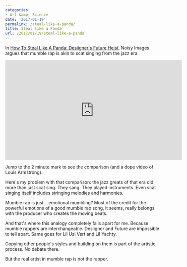 ```yaml
---
categories:
- Art &amp; Science
date: '2017-01-19'
permalink: /steal-like-a-panda/
title: Steal like a Panda
url: /2017/01/19/steal-like-a-panda
---
```


In [How To Steal Like A Panda: Desiigner's Future Heist](https://youtu.be/tPOHbl4zTSs?t=2m11s), Noisy Images argues that mumble rap is akin to scat singing from the jazz era.

<iframe width="560" height="315" src="https://www.youtube.com/embed/tPOHbl4zTSs?rel=0" frameborder="0" allowfullscreen></iframe>

Jump to the 2 minute mark to see the comparison (and a dope video of Louis Armstrong).

Here's my problem with that comparison: the jazz greats of that era did more than just scat sing. They sang. They played instruments. Even scat singing itself includes stringing melodies and harmonies.

Mumble rap is just... emotional mumbling? Most of the credit for the powerful emotions of a good mumble rap song, it seems, really belongs with the producer who creates the moving beats.

And that's where this analogy completely falls apart for me. Because mumble rappers are interchangeable. Desiigner and Future are impossible to tell apart. Same goes for Lil Uzi Vert and Lil Yachty.

Copying other people's styles and building on them is part of the artistic process. No debate there.

But the real artist in mumble rap is not the rapper.